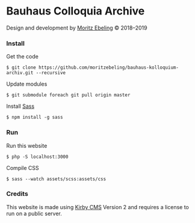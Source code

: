 # Bauhaus Colloquia Archive

Design and development by [Moritz Ebeling](https://moritzebeling.com)
© 2018–2019

### Install

Get the code
```
$ git clone https://github.com/moritzebeling/bauhaus-kolloquium-archiv.git --recursive
```

Update modules
```
$ git submodule foreach git pull origin master
```

Install [Sass](https://sass-lang.com)
```
$ npm install -g sass
```

### Run

Run this website
```
$ php -S localhost:3000
```

Compile CSS
```
$ sass --watch assets/scss:assets/css
```

### Credits

This website is made using [Kirby CMS](https://getkirby.com) Version 2 and requires a license to run on a public server.
